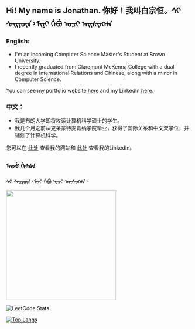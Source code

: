 ## Hi! My name is Jonathan. 你好！我叫白宗恒。ᠰᡳ ᠰᠠᡳᠶᡡᠨ᠈ ᠮᡳᠨᡳ ᡤᡝᠪᡠ ᠣᠴᡳ ᠠᡳᠰᡳᠩᡤᠠ

### English:


- I'm an incoming Computer Science Master's Student at Brown University.
- I recently graduated from Claremont McKenna College with a dual degree in International Relations and Chinese, along with a minor in Computer Science.

You can see my portfolio website [here](http://jbecker.me) and my LinkedIn [here](https://www.linkedin.com/in/jonathan-becker-593069238/).

### 中文：
- 我是布朗大学即将攻读计算机科学硕士的学生。
- 我几个月之前从克莱蒙特麦肯纳学院毕业，获得了国际关系和中文双学位，并辅修了计算机科学。


您可以在 [此处](http://jbecker.me) 查看我的网站和 [此处](https://www.linkedin.com/in/jonathan-becker-593069238/) 查看我的LinkedIn。


### ᠮᠠᠨᠵᡠ ᡤᡳᠰᡠᠨ 

ᠰᡳ ᠰᠠᡳᠶᡡᠨ᠈ ᠮᡳᠨᡳ ᡤᡝᠪᡠ ᠣᠴᡳ ᠠᡳᠰᡳᠩᡤᠠ᠉

<img src="https://github.com/jbecker7/jbecker7/assets/76632760/ead0869c-d8e0-47eb-9b5a-bd993fbab2ef" width=300px>



![LeetCode Stats](https://leetcard.jacoblin.cool/qiannianchong7?theme=nord&font=Cormorant)

[![Top Langs](https://github-readme-stats.vercel.app/api/top-langs/?username=jbecker7&hide=css,html,assembly,scilab,astro)](https://github.com/jbecker7/github-readme-stats)

